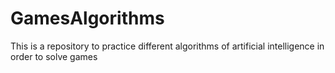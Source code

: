 # GamesAlgorithms
This is a repository to practice different algorithms of artificial intelligence in order to solve games
